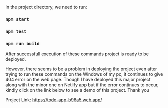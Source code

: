 

In the project directory, we need to run:

### `npm start`


### `npm test`


### `npm run build`

After successfull execution of these commands project is ready to be deployed.

However, there seems to be a problem in deploying the project even after trying to run these commands on the Windows of my pc, it continues to give 404 error on the web page. Though I have deployed this major project along with the minor one on Netlify app but if the error continues to occur, kindly click on the link below to see a demo of this project.
Thank you

Project Link: https://todo-app-b96a5.web.app/
